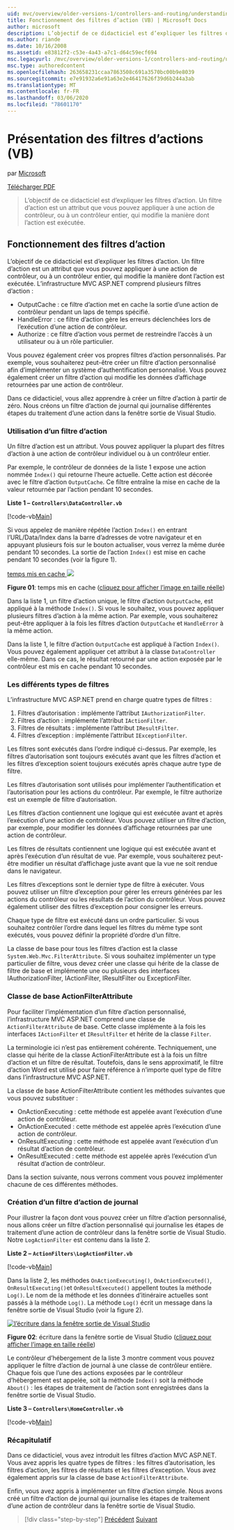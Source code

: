 ```yaml
---
uid: mvc/overview/older-versions-1/controllers-and-routing/understanding-action-filters-vb
title: Fonctionnement des filtres d’action (VB) | Microsoft Docs
author: microsoft
description: L’objectif de ce didacticiel est d’expliquer les filtres d’action. Un filtre d’action est un attribut que vous pouvez appliquer à une action de contrôleur ou à un contrôleur entier...
ms.author: riande
ms.date: 10/16/2008
ms.assetid: e83812f2-c53e-4a43-a7c1-d64c59ecf694
msc.legacyurl: /mvc/overview/older-versions-1/controllers-and-routing/understanding-action-filters-vb
msc.type: authoredcontent
ms.openlocfilehash: 263658231ccaa7863508c691a3570bc00b9e8039
ms.sourcegitcommit: e7e91932a6e91a63e2e46417626f39d6b244a3ab
ms.translationtype: MT
ms.contentlocale: fr-FR
ms.lasthandoff: 03/06/2020
ms.locfileid: "78601170"
---
```

# <a name="understanding-action-filters-vb"></a>Présentation des filtres d’actions (VB)

par [Microsoft](https://github.com/microsoft)

[Télécharger PDF](https://download.microsoft.com/download/e/f/3/ef3f2ff6-7424-48f7-bdaa-180ef64c3490/ASPNET_MVC_Tutorial_14_VB.pdf)

> L’objectif de ce didacticiel est d’expliquer les filtres d’action. Un filtre d’action est un attribut que vous pouvez appliquer à une action de contrôleur, ou à un contrôleur entier, qui modifie la manière dont l’action est exécutée.

## <a name="understanding-action-filters"></a>Fonctionnement des filtres d’action

L’objectif de ce didacticiel est d’expliquer les filtres d’action. Un filtre d’action est un attribut que vous pouvez appliquer à une action de contrôleur, ou à un contrôleur entier, qui modifie la manière dont l’action est exécutée. L’infrastructure MVC ASP.NET comprend plusieurs filtres d’action :

- OutputCache : ce filtre d’action met en cache la sortie d’une action de contrôleur pendant un laps de temps spécifié.
- HandleError : ce filtre d’action gère les erreurs déclenchées lors de l’exécution d’une action de contrôleur.
- Authorize : ce filtre d’action vous permet de restreindre l’accès à un utilisateur ou à un rôle particulier.

Vous pouvez également créer vos propres filtres d’action personnalisés. Par exemple, vous souhaiterez peut-être créer un filtre d’action personnalisé afin d’implémenter un système d’authentification personnalisé. Vous pouvez également créer un filtre d’action qui modifie les données d’affichage retournées par une action de contrôleur.

Dans ce didacticiel, vous allez apprendre à créer un filtre d’action à partir de zéro. Nous créons un filtre d’action de journal qui journalise différentes étapes du traitement d’une action dans la fenêtre sortie de Visual Studio.

### <a name="using-an-action-filter"></a>Utilisation d’un filtre d’action

Un filtre d’action est un attribut. Vous pouvez appliquer la plupart des filtres d’action à une action de contrôleur individuel ou à un contrôleur entier.

Par exemple, le contrôleur de données de la liste 1 expose une action nommée `Index()` qui retourne l’heure actuelle. Cette action est décorée avec le filtre d’action `OutputCache`. Ce filtre entraîne la mise en cache de la valeur retournée par l’action pendant 10 secondes.

**Liste 1 – `Controllers\DataController.vb`**

[!code-vb[Main](understanding-action-filters-vb/samples/sample1.vb)]

Si vous appelez de manière répétée l’action `Index()` en entrant l’URL/Data/Index dans la barre d’adresses de votre navigateur et en appuyant plusieurs fois sur le bouton actualiser, vous verrez la même durée pendant 10 secondes. La sortie de l’action `Index()` est mise en cache pendant 10 secondes (voir la figure 1).

[temps mis en cache ![](understanding-action-filters-vb/_static/image2.png)](understanding-action-filters-vb/_static/image1.png)

**Figure 01**: temps mis en cache ([cliquez pour afficher l’image en taille réelle](understanding-action-filters-vb/_static/image3.png))

Dans la liste 1, un filtre d’action unique, le filtre d’action `OutputCache`, est appliqué à la méthode `Index()`. Si vous le souhaitez, vous pouvez appliquer plusieurs filtres d’action à la même action. Par exemple, vous souhaiterez peut-être appliquer à la fois les filtres d’action `OutputCache` et `HandleError` à la même action.

Dans la liste 1, le filtre d’action `OutputCache` est appliqué à l’action `Index()`. Vous pouvez également appliquer cet attribut à la classe `DataController` elle-même. Dans ce cas, le résultat retourné par une action exposée par le contrôleur est mis en cache pendant 10 secondes.

### <a name="the-different-types-of-filters"></a>Les différents types de filtres

L’infrastructure MVC ASP.NET prend en charge quatre types de filtres :

1. Filtres d’autorisation : implémente l’attribut `IAuthorizationFilter`.
2. Filtres d’action : implémente l’attribut `IActionFilter`.
3. Filtres de résultats : implémente l’attribut `IResultFilter`.
4. Filtres d’exception : implémente l’attribut `IExceptionFilter`.

Les filtres sont exécutés dans l’ordre indiqué ci-dessus. Par exemple, les filtres d’autorisation sont toujours exécutés avant que les filtres d’action et les filtres d’exception soient toujours exécutés après chaque autre type de filtre.

Les filtres d’autorisation sont utilisés pour implémenter l’authentification et l’autorisation pour les actions du contrôleur. Par exemple, le filtre authorize est un exemple de filtre d’autorisation.

Les filtres d’action contiennent une logique qui est exécutée avant et après l’exécution d’une action de contrôleur. Vous pouvez utiliser un filtre d’action, par exemple, pour modifier les données d’affichage retournées par une action de contrôleur.

Les filtres de résultats contiennent une logique qui est exécutée avant et après l’exécution d’un résultat de vue. Par exemple, vous souhaiterez peut-être modifier un résultat d’affichage juste avant que la vue ne soit rendue dans le navigateur.

Les filtres d’exceptions sont le dernier type de filtre à exécuter. Vous pouvez utiliser un filtre d’exception pour gérer les erreurs générées par les actions du contrôleur ou les résultats de l’action du contrôleur. Vous pouvez également utiliser des filtres d’exception pour consigner les erreurs.

Chaque type de filtre est exécuté dans un ordre particulier. Si vous souhaitez contrôler l’ordre dans lequel les filtres du même type sont exécutés, vous pouvez définir la propriété d’ordre d’un filtre.

La classe de base pour tous les filtres d’action est la classe `System.Web.Mvc.FilterAttribute`. Si vous souhaitez implémenter un type particulier de filtre, vous devez créer une classe qui hérite de la classe de filtre de base et implémente une ou plusieurs des interfaces IAuthorizationFilter, IActionFilter, IResultFilter ou ExceptionFilter.

### <a name="the-base-actionfilterattribute-class"></a>Classe de base ActionFilterAttribute

Pour faciliter l’implémentation d’un filtre d’action personnalisé, l’infrastructure MVC ASP.NET comprend une classe de `ActionFilterAttribute` de base. Cette classe implémente à la fois les interfaces `IActionFilter` et `IResultFilter` et hérite de la classe `Filter`.

La terminologie ici n’est pas entièrement cohérente. Techniquement, une classe qui hérite de la classe ActionFilterAttribute est à la fois un filtre d’action et un filtre de résultat. Toutefois, dans le sens approximatif, le filtre d’action Word est utilisé pour faire référence à n’importe quel type de filtre dans l’infrastructure MVC ASP.NET.

La classe de base ActionFilterAttribute contient les méthodes suivantes que vous pouvez substituer :

- OnActionExecuting : cette méthode est appelée avant l’exécution d’une action de contrôleur.
- OnActionExecuted : cette méthode est appelée après l’exécution d’une action de contrôleur.
- OnResultExecuting : cette méthode est appelée avant l’exécution d’un résultat d’action de contrôleur.
- OnResultExecuted : cette méthode est appelée après l’exécution d’un résultat d’action de contrôleur.

Dans la section suivante, nous verrons comment vous pouvez implémenter chacune de ces différentes méthodes.

### <a name="creating-a-log-action-filter"></a>Création d’un filtre d’action de journal

Pour illustrer la façon dont vous pouvez créer un filtre d’action personnalisé, nous allons créer un filtre d’action personnalisé qui journalise les étapes de traitement d’une action de contrôleur dans la fenêtre sortie de Visual Studio. Notre `LogActionFilter` est contenu dans la liste 2.

**Liste 2 – `ActionFilters\LogActionFilter.vb`**

[!code-vb[Main](understanding-action-filters-vb/samples/sample2.vb)]

Dans la liste 2, les méthodes `OnActionExecuting()`, `OnActionExecuted()`, `OnResultExecuting()`et `OnResultExecuted()` appellent toutes la méthode `Log()`. Le nom de la méthode et les données d’itinéraire actuelles sont passés à la méthode `Log()`. La méthode `Log()` écrit un message dans la fenêtre sortie de Visual Studio (voir la figure 2).

[![l’écriture dans la fenêtre sortie de Visual Studio](understanding-action-filters-vb/_static/image5.png)](understanding-action-filters-vb/_static/image4.png)

**Figure 02**: écriture dans la fenêtre sortie de Visual Studio ([cliquez pour afficher l’image en taille réelle](understanding-action-filters-vb/_static/image6.png))

Le contrôleur d’hébergement de la liste 3 montre comment vous pouvez appliquer le filtre d’action de journal à une classe de contrôleur entière. Chaque fois que l’une des actions exposées par le contrôleur d’hébergement est appelée, soit la méthode `Index()` soit la méthode `About()` : les étapes de traitement de l’action sont enregistrées dans la fenêtre sortie de Visual Studio.

**Liste 3 – `Controllers\HomeController.vb`**

[!code-vb[Main](understanding-action-filters-vb/samples/sample3.vb)]

### <a name="summary"></a>Récapitulatif

Dans ce didacticiel, vous avez introduit les filtres d’action MVC ASP.NET. Vous avez appris les quatre types de filtres : les filtres d’autorisation, les filtres d’action, les filtres de résultats et les filtres d’exception. Vous avez également appris sur la classe de base `ActionFilterAttribute`.

Enfin, vous avez appris à implémenter un filtre d’action simple. Nous avons créé un filtre d’action de journal qui journalise les étapes de traitement d’une action de contrôleur dans la fenêtre sortie de Visual Studio.

> [!div class="step-by-step"]
> [Précédent](asp-net-mvc-routing-overview-vb.md)
> [Suivant](improving-performance-with-output-caching-vb.md)
